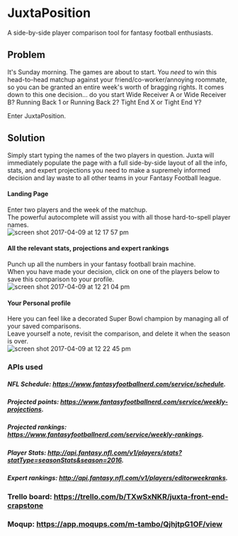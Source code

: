 # JuxtaPosition
A side-by-side player comparison tool for fantasy football enthusiasts.

## Problem
It's Sunday morning. The games are about to start. You *need* to win this head-to-head matchup against your friend/co-worker/annoying roommate, so you can be granted an entire week's worth of bragging rights. It comes down to this one decision... do you start Wide Receiver A or Wide Receiver B? Running Back 1 or Running Back 2? Tight End X or Tight End Y?

Enter JuxtaPosition.

## Solution
Simply start typing the names of the two players in question. Juxta will immediately populate the page with a full side-by-side layout of all the info, stats, and expert projections you need to make a supremely informed decision and lay waste to all other teams in your Fantasy Football league.  


#### Landing Page
Enter two players and the week of the matchup. </br>
The powerful autocomplete will assist you with all those hard-to-spell player names. </br>
![screen shot 2017-04-09 at 12 17 57 pm](https://cloud.githubusercontent.com/assets/23462252/24839454/15aa347c-1d20-11e7-94ab-9be415baa1d3.png)

#### All the relevant stats, projections and expert rankings
Punch up all the numbers in your fantasy football brain machine. </br>
When you have made your decision, click on one of the players below to save this comparison to your profile. </br>
![screen shot 2017-04-09 at 12 21 04 pm](https://cloud.githubusercontent.com/assets/23462252/24839486/dd2edbb0-1d20-11e7-86b0-3bc0af8a9c75.png)

#### Your Personal profile
Here you can feel like a decorated Super Bowl champion by managing all of your saved comparisons. </br>
Leave yourself a note, revisit the comparison, and delete it when the season is over. </br>
![screen shot 2017-04-09 at 12 22 45 pm](https://cloud.githubusercontent.com/assets/23462252/24839520/9fc1a630-1d21-11e7-990f-510e890931ee.png)


### APIs used
##### NFL Schedule: https://www.fantasyfootballnerd.com/service/schedule.
##### Projected points: https://www.fantasyfootballnerd.com/service/weekly-projections.
##### Projected rankings: https://www.fantasyfootballnerd.com/service/weekly-rankings.
##### Player Stats: http://api.fantasy.nfl.com/v1/players/stats?statType=seasonStats&season=2016.
##### Expert rankings: http://api.fantasy.nfl.com/v1/players/editorweekranks.


### Trello board: https://trello.com/b/TXwSxNKR/juxta-front-end-crapstone

### Moqup: https://app.moqups.com/m-tambo/QjhjtpG1OF/view


